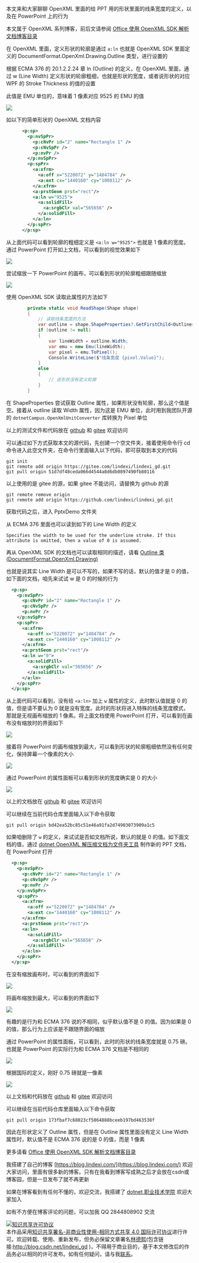 
本文来和大家聊聊 OpenXML 里面的给 PPT 用的形状里面的线条宽度的定义，以及在 PowerPoint 上的行为

<!--more-->


<!-- 发布 -->

本文属于 OpenXML 系列博客，前后文请参阅 [Office 使用 OpenXML SDK 解析文档博客目录](https://blog.lindexi.com/post/Office-%E4%BD%BF%E7%94%A8-OpenXML-SDK-%E8%A7%A3%E6%9E%90%E6%96%87%E6%A1%A3%E5%8D%9A%E5%AE%A2%E7%9B%AE%E5%BD%95.html )

在 OpenXML 里面，定义形状的轮廓是通过 `a:ln` 也就是 OpenXML SDK 里面定义的 DocumentFormat.OpenXml.Drawing.Outline 类型，进行设置的

根据 ECMA 376 的 20.1.2.2.24 章 ln (Outline) 的定义，在 OpenXML 里面，通过 w (Line Width) 定义形状的轮廓粗细，也就是形状的宽度，或者说形状的对应 WPF 的 Stroke Thickness 的值的设置

此值是 EMU 单位的，意味着 1 像素对应 9525 的 EMU 的值

<!-- ![](image/dotnet OpenXML 形状的 Outline 的 LineWidth 线条轮廓粗细宽度的行为/dotnet OpenXML 形状的 Outline 的 LineWidth 线条轮廓粗细宽度的行为0.png) -->

![](http://image.acmx.xyz/lindexi%2F20217241453595631.jpg)

如以下的简单形状的 OpenXML 文档内容

```xml
      <p:sp>
        <p:nvSpPr>
          <p:cNvPr id="2" name="Rectangle 1" />
          <p:cNvSpPr />
          <p:nvPr />
        </p:nvSpPr>
        <p:spPr>
          <a:xfrm>
            <a:off x="5220072" y="1484784" />
            <a:ext cx="1440160" cy="1008112" />
          </a:xfrm>
          <a:prstGeom prst="rect"/>
          <a:ln w="9525">
            <a:solidFill>
              <a:srgbClr val="565656" />
            </a:solidFill>
          </a:ln>
        </p:spPr>
      </p:sp>
```

从上面代码可以看到轮廓的粗细定义是 `<a:ln w="9525">` 也就是 1 像素的宽度。通过 PowerPoint 打开如上文档，可以看到的视觉效果如下

<!-- ![](image/dotnet OpenXML 形状的 Outline 的 LineWidth 线条轮廓粗细宽度的行为/dotnet OpenXML 形状的 Outline 的 LineWidth 线条轮廓粗细宽度的行为1.png) -->

![](http://image.acmx.xyz/lindexi%2F20217241458543508.jpg)

尝试缩放一下 PowerPoint 的画布，可以看到形状的轮廓粗细跟随缩放

<!-- ![](image/dotnet OpenXML 形状的 Outline 的 LineWidth 线条轮廓粗细宽度的行为/dotnet OpenXML 形状的 Outline 的 LineWidth 线条轮廓粗细宽度的行为2.png) -->

![](http://image.acmx.xyz/lindexi%2F20217241459433188.jpg)

使用 OpenXML SDK 读取此属性的方法如下

```csharp
        private static void ReadShape(Shape shape)
        {
            // 读取线条宽度的方法
            var outline = shape.ShapeProperties?.GetFirstChild<Outline>();
            if (outline != null)
            {
                var lineWidth = outline.Width;
                var emu = new Emu(lineWidth);
                var pixel = emu.ToPixel();
                Console.WriteLine($"线条宽度 {pixel.Value}");
            }
            else
            {
                // 这形状没有定义轮廓
            }
        }
```

在 ShapeProperties 尝试获取 Outline 属性，如果形状没有轮廓，那么这个值是空。接着从 outline 读取 Width 属性，因为这是 EMU 单位，此时用到我团队开源的 `dotnetCampus.OpenXmlUnitConverter` 库转换为 Pixel 单位

以上的测试文件和代码放在 [github](https://github.com/lindexi/lindexi_gd/tree/51d7df48ceda066d4544a8d6db0897490fb80116/PptxDemo) 和 [gitee](https://gitee.com/lindexi/lindexi_gd/tree/51d7df48ceda066d4544a8d6db0897490fb80116/PptxDemo) 欢迎访问

可以通过如下方式获取本文的源代码，先创建一个空文件夹，接着使用命令行 cd 命令进入此空文件夹，在命令行里面输入以下代码，即可获取到本文的代码

```
git init
git remote add origin https://gitee.com/lindexi/lindexi_gd.git
git pull origin 51d7df48ceda066d4544a8d6db0897490fb80116
```

以上使用的是 gitee 的源，如果 gitee 不能访问，请替换为 github 的源

```
git remote remove origin
git remote add origin https://github.com/lindexi/lindexi_gd.git
```

获取代码之后，进入 PptxDemo 文件夹

从 ECMA 376 里面也可以读到如下的 Line Width 的定义

```
Specifies the width to be used for the underline stroke. If this attribute is omitted, then a value of 0 is assumed.
```

再从 OpenXML SDK 的文档也可以读取相同的描述，请看 [Outline 类 (DocumentFormat.OpenXml.Drawing)](https://docs.microsoft.com/zh-cn/dotnet/api/documentformat.openxml.drawing.outline?WT.mc_id=WD-MVP-5003260 )

也就是说其实 Line Width 是可以不写的，如果不写的话，默认的值才是 0 的值，如下面的文档，咱先来试试 w 是 0 的时候的行为

```xml
  <p:sp>
    <p:nvSpPr>
      <p:cNvPr id="2" name="Rectangle 1" />
      <p:cNvSpPr />
      <p:nvPr />
    </p:nvSpPr>
    <p:spPr>
      <a:xfrm>
        <a:off x="5220072" y="1484784" />
        <a:ext cx="1440160" cy="1008112" />
      </a:xfrm>
      <a:prstGeom prst="rect"/>
      <a:ln w="0">
        <a:solidFill>
          <a:srgbClr val="565656" />
        </a:solidFill>
      </a:ln>
    </p:spPr>
  </p:sp>
```

从上面代码可以看到，没有给 `<a:ln>` 加上 `w` 属性的定义，此时默认值就是 0 的值，但是请不要认为 0 就是没有宽度。此时的形状将进入特殊的线条宽度模式，那就是无视画布缩放的 1 像素。将上面文档使用 PowerPoint 打开，可以看到在画布没有缩放时的界面如下

<!-- ![](image/dotnet OpenXML 形状的 Outline 的 LineWidth 线条轮廓粗细宽度的行为/dotnet OpenXML 形状的 Outline 的 LineWidth 线条轮廓粗细宽度的行为3.png) -->

![](http://image.acmx.xyz/lindexi%2F20217241514425718.jpg)

接着将 PowerPoint 的画布缩放到最大，可以看到形状的轮廓粗细依然没有任何变化，保持屏幕一个像素的大小

<!-- ![](image/dotnet OpenXML 形状的 Outline 的 LineWidth 线条轮廓粗细宽度的行为/dotnet OpenXML 形状的 Outline 的 LineWidth 线条轮廓粗细宽度的行为5.png) -->

![](http://image.acmx.xyz/lindexi%2F2021724151958869.jpg)

通过 PowerPoint 的属性面板可以看到形状的宽度确实是 0 的大小

<!-- ![](image/dotnet OpenXML 形状的 Outline 的 LineWidth 线条轮廓粗细宽度的行为/dotnet OpenXML 形状的 Outline 的 LineWidth 线条轮廓粗细宽度的行为6.png) -->

![](http://image.acmx.xyz/lindexi%2F2021724152023430.jpg)

以上的文档放在 [github](https://github.com/lindexi/lindexi_gd/tree/bd42ea52bc85c51e46a91fa2d74903073909a1c5/PptxDemo) 和 [gitee](https://gitee.com/lindexi/lindexi_gd/tree/bd42ea52bc85c51e46a91fa2d74903073909a1c5/PptxDemo) 欢迎访问

可以继续在当前代码仓库里面输入以下命令获取

```
git pull origin bd42ea52bc85c51e46a91fa2d74903073909a1c5
```

如果咱删除了 `w` 的定义，来试试是否如文档所说，默认的就是 0 的值。如下面文档的值，通过 [dotnet OpenXML 解压缩文档为文件夹工具](https://blog.lindexi.com/post/dotnet-OpenXML-%E8%A7%A3%E5%8E%8B%E7%BC%A9%E6%96%87%E6%A1%A3%E4%B8%BA%E6%96%87%E4%BB%B6%E5%A4%B9%E5%B7%A5%E5%85%B7.html ) 制作新的 PPT 文档，在 PowerPoint 打开

```xml
  <p:sp>
    <p:nvSpPr>
      <p:cNvPr id="2" name="Rectangle 1" />
      <p:cNvSpPr />
      <p:nvPr />
    </p:nvSpPr>
    <p:spPr>
      <a:xfrm>
        <a:off x="5220072" y="1484784" />
        <a:ext cx="1440160" cy="1008112" />
      </a:xfrm>
      <a:prstGeom prst="rect"/>
      <a:ln>
        <a:solidFill>
          <a:srgbClr val="565656" />
        </a:solidFill>
      </a:ln>
    </p:spPr>
  </p:sp>
```

在没有缩放画布时，可以看到的界面如下

<!-- ![](image/dotnet OpenXML 形状的 Outline 的 LineWidth 线条轮廓粗细宽度的行为/dotnet OpenXML 形状的 Outline 的 LineWidth 线条轮廓粗细宽度的行为7.png) -->

![](http://image.acmx.xyz/lindexi%2F2021724152602654.jpg)

将画布缩放到最大，可以看到的界面如下

<!-- ![](image/dotnet OpenXML 形状的 Outline 的 LineWidth 线条轮廓粗细宽度的行为/dotnet OpenXML 形状的 Outline 的 LineWidth 线条轮廓粗细宽度的行为8.png) -->

![](http://image.acmx.xyz/lindexi%2F20217241526414796.jpg)

有趣的是行为和 ECMA 376 说的不相同，似乎默认值不是 0 的值。因为如果是 0 的值，那么行为上应该是不跟随界面的缩放

通过 PowerPoint 的属性面板，可以看到，此时的形状的线条宽度就是 0.75 磅。也就是 PowerPoint 的实际行为和 ECMA 376 文档是不相同的

<!-- ![](image/dotnet OpenXML 形状的 Outline 的 LineWidth 线条轮廓粗细宽度的行为/dotnet OpenXML 形状的 Outline 的 LineWidth 线条轮廓粗细宽度的行为9.png) -->

![](http://image.acmx.xyz/lindexi%2F2021724152819149.jpg)

根据国际的定义，刚好 0.75 磅就是一像素

<!-- ![](image/dotnet OpenXML 形状的 Outline 的 LineWidth 线条轮廓粗细宽度的行为/dotnet OpenXML 形状的 Outline 的 LineWidth 线条轮廓粗细宽度的行为0.png) -->

![](http://image.acmx.xyz/lindexi%2F20217241453595631.jpg)

以上文档和代码放在 [github](https://github.com/lindexi/lindexi_gd/tree/173fbaf7c68023cf5064888bceeb197bd463538f/PptxDemo) 和 [gitee](https://gitee.com/lindexi/lindexi_gd/tree/173fbaf7c68023cf5064888bceeb197bd463538f/PptxDemo) 欢迎访问

可以继续在当前代码仓库里面输入以下命令获取

```
git pull origin 173fbaf7c68023cf5064888bceeb197bd463538f
```

因此在形状定义了 Outline 属性，但是在 Outline 属性里面没有定义 Line Width 属性时，默认值不是 ECMA 376 说的是 0 的值，而是 1 像素

更多请看 [Office 使用 OpenXML SDK 解析文档博客目录](https://blog.lindexi.com/post/Office-%E4%BD%BF%E7%94%A8-OpenXML-SDK-%E8%A7%A3%E6%9E%90%E6%96%87%E6%A1%A3%E5%8D%9A%E5%AE%A2%E7%9B%AE%E5%BD%95.html )



我搭建了自己的博客 [https://blog.lindexi.com/](https://blog.lindexi.com/) 欢迎大家访问，里面有很多新的博客。只有在我看到博客写成熟之后才会放在csdn或博客园，但是一旦发布了就不再更新

如果在博客看到有任何不懂的，欢迎交流，我搭建了 [dotnet 职业技术学院](https://t.me/dotnet_campus) 欢迎大家加入

如有不方便在博客评论的问题，可以加我 QQ 2844808902 交流

<a rel="license" href="http://creativecommons.org/licenses/by-nc-sa/4.0/"><img alt="知识共享许可协议" style="border-width:0" src="https://licensebuttons.net/l/by-nc-sa/4.0/88x31.png" /></a><br />本作品采用<a rel="license" href="http://creativecommons.org/licenses/by-nc-sa/4.0/">知识共享署名-非商业性使用-相同方式共享 4.0 国际许可协议</a>进行许可。欢迎转载、使用、重新发布，但务必保留文章署名[林德熙](http://blog.csdn.net/lindexi_gd)(包含链接:http://blog.csdn.net/lindexi_gd )，不得用于商业目的，基于本文修改后的作品务必以相同的许可发布。如有任何疑问，请与我[联系](mailto:lindexi_gd@163.com)。